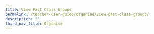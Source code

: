 ```yaml
---
title: View Past Class Groups
permalink: /teacher-user-guide/organise/view-past-class-groups/
description: ""
third_nav_title: Organise
---
```

